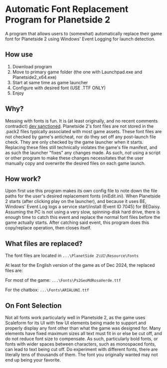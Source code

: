 # Automatic Font Replacement Program for Planetside 2

A program that allows users to (somewhat) automatically replace their game font for Planetside 2 using Windows' Event Logging for launch detection.

## How use
1. Download program
2. Move to primary game folder (the one with Launchpad.exe and Planetside2_x64.exe)
3. Start at same time as game launcher
4. Configure with desired font (USE .TTF ONLY)
5. Enjoy

## Why?
Messing with fonts is fun.
It is (at least originally, and no recent comments contradict) [dev sanctioned](https://pastebin.com/RBsV9PRK).
Planetside 2's font files are not stored in the .pack2 files typically associated with most game assets.
These font files are not checked by game's anticheat, nor do they set off any post-launch file check.
They are only checked by the game launcher when it starts.
Replacing these files still technically violates the game's file manifest, and as such the launcher "fixes" any changes made.
As such, *not* using a script or other program to make these changes necessitates that the user manually copy and overwrite the desired files on each game launch.

## How work?
Upon first use this program makes its own config file to note down the file paths for the user's desired replacement fonts (iniEdit.ini).
When Planetside 2 starts (after clicking play on the launcher), and because it uses BE, Windows' Event Log logs a service start/install (Event ID 7045) for BEDaisy.
Assuming the PC is not using a very slow, spinning-disk hard drive, there is enough time to catch this event and replace the normal font files before the game actually starts.
After catching said event, this program does this copy/replace operation, then closes itself.

## What files are replaced?
The font files are located in `...\PlanetSide 2\UI\Resource\Fonts`

At least for the English version of the game as of Dec 2024, the replaced files are:

For most of the game: `...\Fonts\Ps2GeoMdRosaVerde.ttf`

For the chatbox: `...\Fonts\ARIALUNI.ttf`

## On Font Selection
Not all fonts work particularly well in Planetside 2, as the game uses Scaleform for its UI with few UI elements being made to support and properly display any font other than what the game was designed for.
Many elements have fixed maximum sizes all text must fit in or else be cut off, and do not reduce font size to compensate.
As such, particularly bold fonts, or fonts with wider spaces between characters, such as monospaced fonts, can lead to text being cut off.
Do experiment with different fonts, there are literally tens of thousands of them.
The font you originally wanted may not end up being your favorite.
